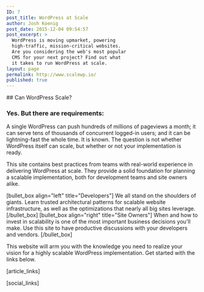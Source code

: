 ```yaml
---
ID: 7
post_title: WordPress at Scale
author: Josh Koenig
post_date: 2015-12-04 09:54:57
post_excerpt: >
  WordPress is moving upmarket, powering
  high-traffic, mission-critical websites.
  Are you considering the web's most popular
  CMS for your next project? Find out what 
  it takes to run WordPress at scale.
layout: page
permalink: http://www.scalewp.io/
published: true
---
```

<div id="wpas"></div>
## Can WordPress Scale?

### Yes. But there are requirements:

<span></span>A single WordPress can push hundreds of millions of pageviews a month; it can serve tens of thousands of concurrent logged-in users; and it can be lightning-fast the whole time. It is known. The question is not whether WordPress itself can scale, but whether or not your implementation is ready.

This site contains best practices from teams with real-world experience in delivering WordPress at scale. They provide a solid foundation for planning a scalable implementation, both for development teams and site owners alike.

[bullet_box align="left" title="Developers"]
We all stand on the shoulders of giants. Learn trusted architectural patterns for scalable website infrastructure, as well as the optimizations that nearly all big sites leverage.
[/bullet_box]
[bullet_box align="right" title="Site Owners"]
When and how to invest in scalability is one of the most important business decisions you'll make. Use this site to have productive discussions with your developers and vendors.
[/bullet_box]

This website will arm you with the knowledge you need to realize your vision for a highly scalable WordPress implementation. Get started with the links below.

<!--- Do not edit below this line. Automatically pulls in resources. -->

[article_links]

[social_links]